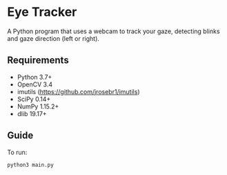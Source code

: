 # Eye Tracker

A Python program that uses a webcam to track your gaze, detecting blinks and gaze direction (left or right).

## Requirements
- Python 3.7+
- OpenCV 3.4
- imutils (https://github.com/jrosebr1/imutils)
- SciPy 0.14+
- NumPy 1.15.2+
- dlib 19.17+

## Guide
To run:

`python3 main.py`